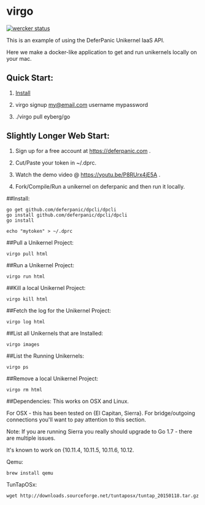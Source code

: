# virgo

[![wercker status](https://app.wercker.com/status/206b2657533ae49cfc4fe4e42b7cac9b/s/master "wercker status")](https://app.wercker.com/project/byKey/206b2657533ae49cfc4fe4e42b7cac9b)

This is an example of using the DeferPanic Unikernel IaaS API.

Here we make a docker-like application to get and run unikernels locally
on your mac.

## Quick Start:

1) [Install](#install)

2) virgo signup my@email.com username mypassword

3) ./virgo pull eyberg/go

## Slightly Longer Web Start:

1) Sign up for a free account at https://deferpanic.com .

2) Cut/Paste your token in ~/.dprc.

3) Watch the demo video @ https://youtu.be/P8RUrx4jE5A .

4) Fork/Compile/Run a unikernel on deferpanic and then run it locally.

##Install:
```
go get github.com/deferpanic/dpcli/dpcli
go install github.com/deferpanic/dpcli/dpcli
go install

echo "mytoken" > ~/.dprc
```

##Pull a Unikernel Project:
```
virgo pull html
```

##Run a Unikernel Project:
```
virgo run html
```

##Kill a local Unikernel Project:
```
virgo kill html
```

##Fetch the log for the Unikernel Project:
```
virgo log html
```

##List all Unikernels that are Installed:
```
virgo images
```

##List the Running Unikernels:
```
virgo ps
```

##Remove a local Unikernel Project:
```
virgo rm html
```


##Dependencies:
This works on OSX and Linux.

For OSX - this has been tested on {El Capitan, Sierra}. For bridge/outgoing
connections you'll want to pay attention to this section.

Note: If you are running Sierra you really should upgrade to Go 1.7 -
there are multiple issues.

It's known to work on {10.11.4, 10.11.5, 10.11.6, 10.12.

Qemu:
```
brew install qemu
```

TunTapOSx:
```
wget http://downloads.sourceforge.net/tuntaposx/tuntap_20150118.tar.gz
```
